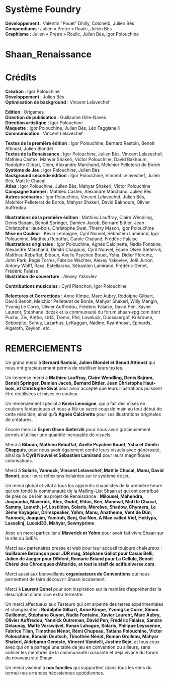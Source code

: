 # Système Foundry 

<p><strong>Développement </strong>: Valentin "Pouet" Dhilly, Colonelb, Julien Bès <br>
<strong>Compendiums </strong>: Julien « Pretre » Roulic, Julien Bès <br>
<strong>Graphisme </strong>: Julien « Pretre » Roulic, Julien Bès, Igor Polouchine<br>
</p>

# Shaan_Renaissance
<h1>Crédits</h1>
<p><strong>Création </strong>: Igor Polouchine<br>
<strong>Développement </strong>: Julien Bès<br>
<strong>Optimisation de background</strong> : Vincent Lelavechef</p>
<p><strong>Edition </strong>: Origames<br>
<strong>Direction de publication</strong> : Guillaume Gille-Naves<br>
<strong>Direction artistique</strong> : Igor Polouchine<br>
<strong>Maquette</strong> : Igor Polouchine, Julien Bès, Léo Faggianelli<br>
<strong>Communication </strong> : Vincent Lelavechef</p>
<p><strong>Textes de la première édition</strong> : Igor Polouchine, Bernard Rastoin, Benoit Attinost, Julien Blondel<br>
<strong>Textes de la Renaissance :</strong> Igor Polouchine, Julien Bès, Vincent Lelavechef, Mathieu Castex, Mahyar Shakeri, Victor Polouchine, David Bakhoum, Rodolphe Gilbart, Clem, Alexandre Marchand, Melchior Pelleterat de Borde<br>
<strong>Système de Jeu</strong> : Igor Polouchine, Julien Bès<br>
<strong>Background seconde édition</strong> : Igor Polouchine, Vincent Lelavechef, Julien Bès, Matt le Chacal<br>
<strong>Atlas</strong> : Igor Polouchine, Julien Bès, Mahyar Shakeri, Victor Polouchine<br>
<strong>Campagne Sareneï</strong> : Mathieu Castex, Alexandre Marchand, Julien Bès<br>
<strong>Autres scénarios</strong> : Igor Polouchine, Vincent Lelavechef, Julien Bès, Melchior Pelleterat de Borde, Mahyar Shakeri, David Bakhoum, Olivier Auffredou</p>
<p><strong>Illustrations de la première édition</strong> : Mathieu Lauffray, Claire Wendling, Denis Bajram, Benoit Springer, Damien Jacob, Bernard Bittler, Jean Christophe Haut-bois, Christophe Swal, Thierry Mason, Igor Polouchine<br>
<strong>Mise en Couleur</strong> : Kevin Lemoigne, Cyril Nouvel, Sebastien Lamirand, Igor Polouchine, Matthieu Rebuffat, Carole Chaland, Frédéric Falaise<br>
<strong>Illustrations originales</strong> : Igor Polouchine, Agnès Calcinette, Nadia Fontaine, Alexandre Marchand, Dimitri Chappuis, Cyril Nouvel, Espen Olsen Sætervik, Matthieu Rebuffat, Biboun, Axelle Psychee Bouet, Ysha, Didier Florentz, John Park, Régis Torres, Fabrice Wachter, Alexey Yakovlev, Joël Jurion, Antony Wolff, Raxa, Estellarana, Sébastien Lamirand, Frédéric Genet, Frédéric Falaise<br>
<strong>Illustration de couverture</strong> : Alexey Yakovlev</p>
<p><strong>Contributions musicales</strong> : Cyril Planchon, Igor Polouchine</p>
<p><strong>Relectures et Corrections</strong> : Anne Kimpe, Marc Aubry, Rodolphe Gilbart, David Benoit, Melchior Pelleterat de Borde, Mahyar Shakeri, Willy Mangin, Yvonig Le Corre, Olivier Auffredou, Frédéric Falaise, David Pen, Xavier Laurent, Stéphane ldczak et la communauté du forum shaan-rpg.com dont Puchu, Ziv, Antho, sb14, Tremo, Phil, Loveluck, Duossaergof, Krikroune, Sebpepito, Suhuy, Lazarhus, LeKaggan, Nadine, Ryanthusar, Epinards, Algeroth, Zeylion, etc.</p>
<h1>REMERCIEMENTS</h1>
<p>Un grand merci à <strong>Bernard Rastoin, Julien Blondel et Benoit Attinost</strong> qui nous ont gracieusement permis de réutiliser leurs textes.</p>
<p>Un immense merci à <strong>Mathieu Lauffray, Claire Wendling, Denis Bajram, Benoit Springer, Damien Jacob, Bernard Bittler, Jean Christophe Haut-bois, et Christophe Swal</strong> pour avoir accepté que leurs illustrations puissent être réutilisées et mises en couleur.</p>
<p>Un remerciement spécial à <strong>Kevin Lemoigne</strong>, qui a fait des mises en couleurs fantastiques et nous a filé un sacré coup de main au tout début de cette réédition, ainsi qu’à <strong>Agnès Calcinette</strong> pour ses illustrations originales de créatures.</p>
<p>Encore merci à <strong>Espen Olsen Sætervik</strong> pour nous avoir gracieusement permis d’utiliser une quantité incroyable de visuels.</p>
<p>Merci à <strong>Biboun, Mathieu Rebuffat, Axelle Psychee Bouet, Ysha et Dimitri Chappuis</strong>, pour nous avoir également confié leurs visuels avec générosité, ainsi qu’à <strong>Cyril Nouvel&nbsp;et Sébastien Lamirand</strong> pour leurs magnifiques colorisations.</p>
<p>Merci à <strong>Solaris, Yannock, Vincent Lelavechef, Matt le Chacal, Manu, David Benoit</strong>, pour leurs réflexions éclairées sur le système de jeu.</p>
<p>Un merci global et vital à tous les apprentis shaanistes de la première heure qui ont fondé la communauté de la Mailing-List Shaan et qui ont contribué de près ou de loin au projet de Renaissance : <strong>Milousel, Mahendra, Joujounka, Maverick, Alex, Godof, Elitos, Ben, Maneval, Matt le Chacal, Sammy, Lameth, j-f, Lostildon, Solaris, Morelwe, Shadow, Chymera, Le 3ème Voyageur, Drimspeaker, Yohm, Manu, Anatheme, Vent de Dün, Yannock, Joaquim, Yamiroh, Benj, Oui Non, A Man called Vief, Heklyps, Lasselinj, Luceid33, Mahyar, Sewnyprime</strong></p>
<p>Avec un merci particulier à <strong>Maverick et Yohm</strong> pour avoir fait vivre Shaan sur le site du SdEN.</p>
<p>Merci aux partenaires presse et web pour leur accueil toujours chaleureux : <strong>Guillaume Bezançon pour JDR mag, Stéphane Gallot pour Casus Belli, Julien de Jaeger pour D6dent, Romaric Briand pour La Cellule, Benoit Chérel des Chroniques d’Altaride, et tout le staff de scifiuniverse.com</strong>.</p>
<p>Merci aussi aux bienveillants <strong>organisateurs de Conventions</strong> qui nous permettent de faire découvrir Shaan localement.</p>
<p>Merci à <strong>Laurent Gonel</strong> pour son inspiration sur la manière d’appréhender la description d’une race extra terrestre.</p>
<p>Un merci affectueux aux Testeurs qui ont arpenté des terres expérimentales et changeantes : <strong>Rodolphe Gilbart, Anne Kimpe, Yvonig Le Corre, Simon Guillemot, Stéphane Guyon, Nadia Fontaine, Xavier Laurent, Marc Aubry, Olivier Auffredou, Yannick Outreman, David Pen, Frédéric Falaise, Sandra Delaunay, Maïté Verswijvel, Ronan Lahogue, Solaris, Philippe Leyssenne, Fabrice Tilan, Timothée Nénot, Rémi Chupeau, Tatiana Polouchine, Victor Polouchine, Romain Deutsch, Timothée Nénot, Roman Grolleau, Mahyar Shakeri, Aldebaran Geneste, Vincent Vandelli, Justine Bejo</strong>, et tous ceux avec qui on a partagé une table de jeu en convention ou ailleurs, sans oublier les membres de la communauté naissante et déjà vivace du forum du nouveau site Shaan.</p>
<p>Un merci viscéral à <strong>nos familles</strong> qui supportent (dans tous les sens du terme) nos errances héossiennes quotidiennes.</p>
